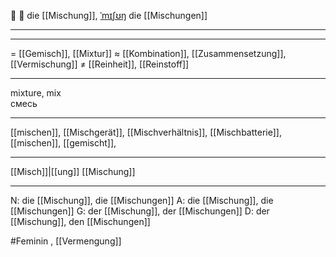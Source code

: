 🧪 🔴 die [[Mischung]], [ˈmɪʃʊŋ](https://youglish.com/pronounce/Mischung/german)
die [[Mischungen]]

---


---
= [[Gemisch]], [[Mixtur]]
≈ [[Kombination]], [[Zusammensetzung]], [[Vermischung]]
≠ [[Reinheit]], [[Reinstoff]]

---
mixture, mix  
смесь

---
[[mischen]], [[Mischgerät]], [[Mischverhältnis]], [[Mischbatterie]], [[mischen]], [[gemischt]], 

---
[[Misch]]|[[ung]]
[[Mischung]]


---
N: die [[Mischung]], die [[Mischungen]]
A: die [[Mischung]], die [[Mischungen]]
G: der [[Mischung]], der [[Mischungen]]
D: der [[Mischung]], den [[Mischungen]]

#Feminin , [[Vermengung]]
